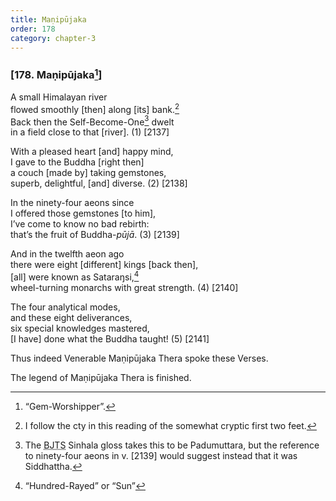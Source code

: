 ```yaml
---
title: Maṇipūjaka
order: 178
category: chapter-3
---
```


### \[178. Maṇipūjaka[^1]\]

A small Himalayan river  
flowed smoothly \[then\] along \[its\] bank.[^2]  
Back then the Self-Become-One[^3] dwelt  
in a field close to that \[river\]. (1) \[2137\]

With a pleased heart \[and\] happy mind,  
I gave to the Buddha \[right then\]  
a couch \[made by\] taking gemstones,  
superb, delightful, \[and\] diverse. (2) \[2138\]

In the ninety-four aeons since  
I offered those gemstones \[to him\],  
I’ve come to know no bad rebirth:  
that’s the fruit of Buddha-*pūjā*. (3) \[2139\]

And in the twelfth aeon ago  
there were eight \[different\] kings \[back then\],  
\[all\] were known as Sataraŋsi,[^4]  
wheel-turning monarchs with great strength. (4) \[2140\]

The four analytical modes,  
and these eight deliverances,  
six special knowledges mastered,  
\[I have\] done what the Buddha taught! (5) \[2141\]

Thus indeed Venerable Maṇipūjaka Thera spoke these Verses.

The legend of Maṇipūjaka Thera is finished.

[^1]: “Gem-Worshipper”.

[^2]: I follow the cty in this reading of the somewhat cryptic first two feet.

[^3]: The <abbr title="Buddha Jayanthi Tripitaka Series">BJTS</abbr> Sinhala gloss takes this to be Padumuttara, but the reference to ninety-four aeons in v. \[2139\] would suggest instead that it was Siddhattha.

[^4]: “Hundred-Rayed” or “Sun”
